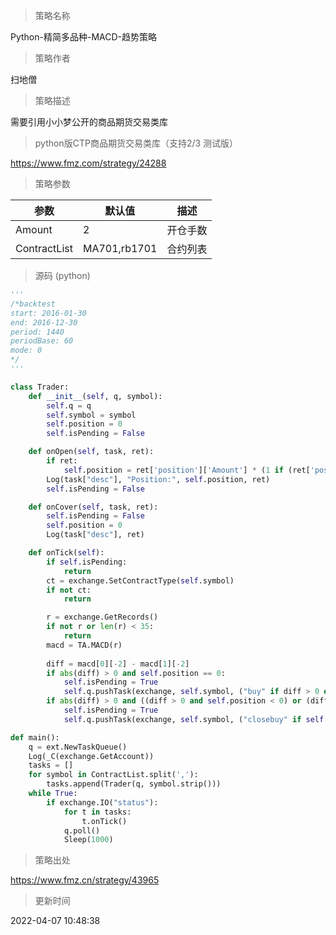 
> 策略名称

Python-精简多品种-MACD-趋势策略

> 策略作者

扫地僧

> 策略描述

需要引用小小梦公开的商品期货交易类库

> python版CTP商品期货交易类库（支持2/3 测试版）

https://www.fmz.com/strategy/24288

> 策略参数



|参数|默认值|描述|
|----|----|----|
|Amount|2|开仓手数|
|ContractList|MA701,rb1701|合约列表|


> 源码 (python)

``` python
'''
/*backtest
start: 2016-01-30        
end: 2016-12-30           
period: 1440
periodBase: 60
mode: 0                 
*/
'''

class Trader:
    def __init__(self, q, symbol):
        self.q = q
        self.symbol = symbol
        self.position = 0
        self.isPending = False

    def onOpen(self, task, ret):
        if ret:
            self.position = ret['position']['Amount'] * (1 if (ret['position']['Type'] == PD_LONG or ret['position']['Type'] == PD_LONG_YD) else -1)
        Log(task["desc"], "Position:", self.position, ret)
        self.isPending = False

    def onCover(self, task, ret):
        self.isPending = False
        self.position = 0
        Log(task["desc"], ret)

    def onTick(self):
        if self.isPending:
            return
        ct = exchange.SetContractType(self.symbol)
        if not ct:
            return

        r = exchange.GetRecords()
        if not r or len(r) < 35:
            return
        macd = TA.MACD(r)
        
        diff = macd[0][-2] - macd[1][-2]
        if abs(diff) > 0 and self.position == 0:
            self.isPending = True
            self.q.pushTask(exchange, self.symbol, ("buy" if diff > 0 else "sell"), 1, self.onOpen)
        if abs(diff) > 0 and ((diff > 0 and self.position < 0) or (diff < 0 and self.position > 0)):
            self.isPending = True
            self.q.pushTask(exchange, self.symbol, ("closebuy" if self.position > 0 else "closesell"), 1, self.onCover)

def main():
    q = ext.NewTaskQueue()
    Log(_C(exchange.GetAccount))
    tasks = []
    for symbol in ContractList.split(','):
        tasks.append(Trader(q, symbol.strip()))
    while True:
        if exchange.IO("status"):
            for t in tasks:
                t.onTick()
            q.poll()
            Sleep(1000)
```

> 策略出处

https://www.fmz.cn/strategy/43965

> 更新时间

2022-04-07 10:48:38
